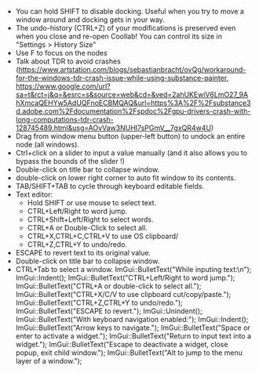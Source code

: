 - You can hold SHIFT to disable docking. Useful when you try to move a window around and docking gets in your way.
- The undo-history (CTRL+Z) of your modifications is preserved even when you close and re-open Coollab! You can control its size in "Settings > History Size"
- Use F to focus on the nodes
- Talk about TDR to avoid crashes (https://www.artstation.com/blogs/sebastianbracht/ovQg/workaround-for-the-windows-tdr-crash-issue-while-using-substance-painter, https://www.google.com/url?sa=t&rct=j&q=&esrc=s&source=web&cd=&ved=2ahUKEwiV6LmO27_9AhXmcaQEHYw5AdUQFnoECBMQAQ&url=https%3A%2F%2Fsubstance3d.adobe.com%2Fdocumentation%2Fspdoc%2Fgpu-drivers-crash-with-long-computations-tdr-crash-128745489.html&usg=AOvVaw3NUHI7sPGmV__7gxQR4w4U)
- Drag from window menu button (upper-left button) to undock an entire node (all windows).
- Ctrl+click on a slider to input a value manually (and it also allows you to bypass the bounds of the slider !)
- Double-click on title bar to collapse window.
- double-click on lower right corner to auto fit window to its contents.
- TAB/SHIFT+TAB to cycle through keyboard editable fields.
- Text editor:
   - Hold SHIFT or use mouse to select text.
   - CTRL+Left/Right to word jump.
   - CTRL+Shift+Left/Right to select words.
   - CTRL+A or Double-Click to select all.
   - CTRL+X,CTRL+C,CTRL+V to use OS clipboard/
   - CTRL+Z,CTRL+Y to undo/redo.
 - ESCAPE to revert text to its original value.
- Double-click on title bar to collapse window.
- CTRL+Tab to select a window.
    ImGui::BulletText("While inputing text:\n");
    ImGui::Indent();
    ImGui::BulletText("CTRL+Left/Right to word jump.");
    ImGui::BulletText("CTRL+A or double-click to select all.");
    ImGui::BulletText("CTRL+X/C/V to use clipboard cut/copy/paste.");
    ImGui::BulletText("CTRL+Z,CTRL+Y to undo/redo.");
    ImGui::BulletText("ESCAPE to revert.");
    ImGui::Unindent();
    ImGui::BulletText("With keyboard navigation enabled:");
    ImGui::Indent();
    ImGui::BulletText("Arrow keys to navigate.");
    ImGui::BulletText("Space or enter to activate a widget.");
    ImGui::BulletText("Return to input text into a widget.");
    ImGui::BulletText("Escape to deactivate a widget, close popup, exit child window.");
    ImGui::BulletText("Alt to jump to the menu layer of a window.");
